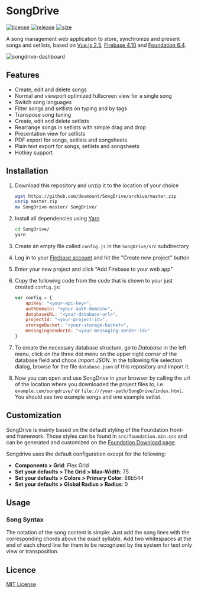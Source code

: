 # SongDrive

[![license](https://img.shields.io/badge/license-MIT%20License-88b544.svg?style=flat-square)](./LICENSE) [![release](https://img.shields.io/badge/release-v0.2.10%20beta-88b544.svg?style=flat-square)](https://github.com/devmount/SongDrive) [![size](https://img.shields.io/badge/size-1.72%20MB-88b544.svg?style=flat-square)](https://github.com/devmount/SongDrive)

A song management web application to store, synchronize and present songs and setlists, based on [Vue.js 2.5](//vuejs.org/), [Firebase 4.10](//firebase.google.com/) and [Foundation 6.4](//foundation.zurb.com).

![songdrive-dashboard](https://user-images.githubusercontent.com/5441654/37065594-a8ab1044-21a1-11e8-9248-04a998e26a72.gif)

## Features

- Create, edit and delete songs
- Normal and viewport optimized fullscreen view for a single song
- Switch song languages
- Filter songs and setlists on typing and by tags
- Transpose song tuning
- Create, edit and delete setlists
- Rearrange songs in setlists with simple drag and drop
- Presentation view for setlists
- PDF export for songs, setlists and songsheets
- Plain text export for songs, setlists and songsheets
- Hotkey support

## Installation

1. Download this repository and unzip it to the location of your choice

    ```bash
    wget https://github.com/devmount/SongDrive/archive/master.zip
    unzip master.zip
    mv SongDrive-master/ SongDrive/
    ```

2. Install all dependencies using [Yarn](https://yarnpkg.com)

    ```bash
    cd SongDrive/
    yarn
    ```

3. Create an empty file called `config.js` in the `SongDrive/src` subdirectory
4. Log in to your [Firebase account](https://console.firebase.google.com) and hit the "Create new project" button
5. Enter your new project and click "Add Firebase to your web app"
6. Copy the following code from the code that is shown to your just created `config.js`:

    ```javascript
    var config = {
        apiKey: "<your-api-key>",
        authDomain: "<your-auth-domain>",
        databaseURL: "<your-database-url>",
        projectId: "<your-project-id>",
        storageBucket: "<your-storage-bucket>",
        messagingSenderId: "<your-messaging-sender-id>"
    }
    ```

7. To create the necessary database structure, go to *Database* in the left menu, click on the three dot menu on the upper right corner of the database field and choos *Import JSON*. In the following file selection dialog, browse for the file `database.json` of this repository and import it.
8. Now you can open and use SongDrive in your browser by calling the url of the location where you downloaded the project files to, i.e. `example.com/songdrive/` or `file:///your-path/SongDrive/index.html`. You should see two example songs and one example setlist.

## Customization

SongDrive is mainly based on the default styling of the Foundation front-end framework. Those styles can be found in `src/foundation.min.css` and can be generated and customized on the [Foundation Download page](https://foundation.zurb.com/sites/download.html/).

Songdrive uses the default configuration except for the following:

- **Components > Grid**: Flex Grid
- **Set your defaults > The Grid > Max-Width**: 75
- **Set your defaults > Colors > Primary Color**: 88b544
- **Set your defaults > Global Radius > Radius**: 0

## Usage

### Song Syntax

The notation of the song content is simple: Just add the song lines with the corresponding chords above the exact syllable. Add two whitespaces at the end of each chord line for them to be recognized by the system for text only view or transposition.

## Licence

[MIT License](./LICENSE)
